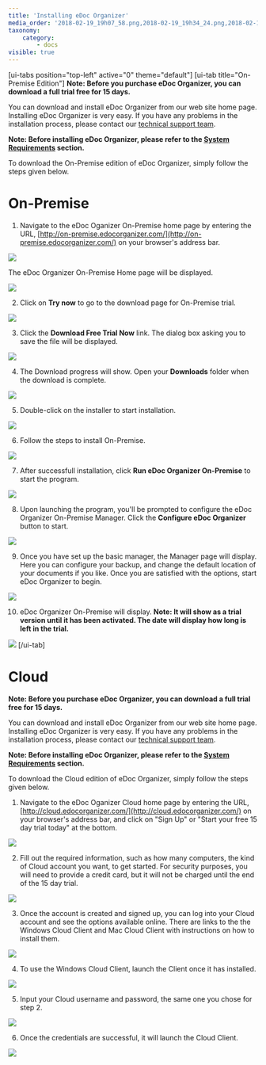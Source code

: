 ```yaml
---
title: 'Installing eDoc Organizer'
media_order: '2018-02-19_19h07_58.png,2018-02-19_19h34_24.png,2018-02-19_19h46_17.png,2018-02-19_19h56_02.png,2018-02-19_20h01_44.png,2018-02-19_20h20_25.png,2018-02-19_20h31_32.png,2018-02-19_20h43_07.png,2018-02-19_20h52_38.png,2018-02-19_21h08_48.png,2018-02-19_21h15_23.png,2018-02-20_13h52_40.png'
taxonomy:
    category:
        - docs
visible: true
---
```


[ui-tabs position="top-left" active="0" theme="default"]
[ui-tab title="On-Premise Edition"]
**Note: Before you purchase eDoc Organizer, you can download a full trial free for 15 days.**
 
You can download and install eDoc Organizer from our web site home page. Installing eDoc Organizer is very easy. If you have any problems in the installation process, please contact our [technical support team](mailto:support@edocllc.com).
 
**Note: Before installing eDoc Organizer, please refer to the [System Requirements](https://help.edocorganizer.com/overview/system-requirements) section.**
 
To download the On-Premise edition of eDoc Organizer, simply follow the steps given below.

# On-Premise
 
1. Navigate to the eDoc Oganizer On-Premise home page by entering the URL, [http://on-premise.edocorganizer.com/](http://on-premise.edocorganizer.com/) on your browser's address bar.

![](2018-02-19_19h07_58.png)

The eDoc Organizer On-Premise Home page will be displayed.

![](2018-02-19_19h34_24.png)

2. Click on **Try now** to go to the download page for On-Premise trial. 

![](2018-02-19_19h46_17.png)

3. Click the **Download Free Trial Now** link. The dialog box asking you to save the file will be displayed.

![](2018-02-19_19h56_02.png)

4. The Download progress will show. Open your **Downloads** folder when the download is complete.

![](2018-02-19_20h01_44.png)

5. Double-click on the installer to start installation.

![](2018-02-19_20h20_25.png)

6. Follow the steps to install On-Premise.

![](2018-02-19_20h31_32.png)

7. After successfull installation, click **Run eDoc Organizer On-Premise** to start the program.

![](2018-02-19_20h43_07.png)

8. Upon launching the program, you'll be prompted to configure the eDoc Organizer On-Premise Manager. Click the **Configure eDoc Organizer** button to start.

![](2018-02-19_20h52_38.png)

9. Once you have set up the basic manager, the Manager page will display. Here you can configure your backup, and change the default location of your documents if you like. Once you are satisfied with the options, start eDoc Organizer to begin.

![](2018-02-19_21h08_48.png)

10. eDoc Organizer On-Premise will display. **Note: It will show as a trial version until it has been activated. The date will display how long is left in the trial.**

![](2018-02-19_21h15_23.png)
[/ui-tab]
# Cloud

**Note: Before you purchase eDoc Organizer, you can download a full trial free for 15 days.**
 
You can download and install eDoc Organizer from our web site home page. Installing eDoc Organizer is very easy. If you have any problems in the installation process, please contact our [technical support team](mailto:support@edocllc.com).
 
**Note: Before installing eDoc Organizer, please refer to the [System Requirements](https://help.edocorganizer.com/overview/system-requirements) section.**
 
To download the Cloud edition of eDoc Organizer, simply follow the steps given below.

1. Navigate to the eDoc Oganizer Cloud home page by entering the URL, [http://cloud.edocorganizer.com/](http://cloud.edocorganizer.com/) on your browser's address bar, and click on "Sign Up" or "Start your free 15 day trial today" at the bottom. 

![](2018-02-20_13h52_40.png)

2. Fill out the required information, such as how many computers, the kind of Cloud account you want, to get started. For security purposes, you will need to provide a credit card, but it will not be charged until the end of the 15 day trial.

![](2018-02-20_14h02_14.png)

3. Once the account is created and signed up, you can log into your Cloud account and see the options available online. There are links to the the Windows Cloud Client and Mac Cloud Client with instructions on how to install them.

![](2018-02-20_15h19_41.png)

4. To use the Windows Cloud Client, launch the Client once it has installed.

![](2018-02-20_20h34_01.png)

5. Input your Cloud username and password, the same one you chose for step 2.

![](2018-02-20_20h36_36.png)

6. Once the credentials are successful, it will launch the Cloud Client.

![](2018-02-20_20h43_55.png)
